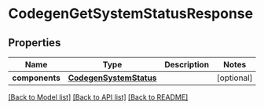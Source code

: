# CodegenGetSystemStatusResponse

## Properties
Name | Type | Description | Notes
------------ | ------------- | ------------- | -------------
**components** | [**CodegenSystemStatus**](CodegenSystemStatus.md) |  | [optional] 

[[Back to Model list]](../README.md#documentation-for-models) [[Back to API list]](../README.md#documentation-for-api-endpoints) [[Back to README]](../README.md)


